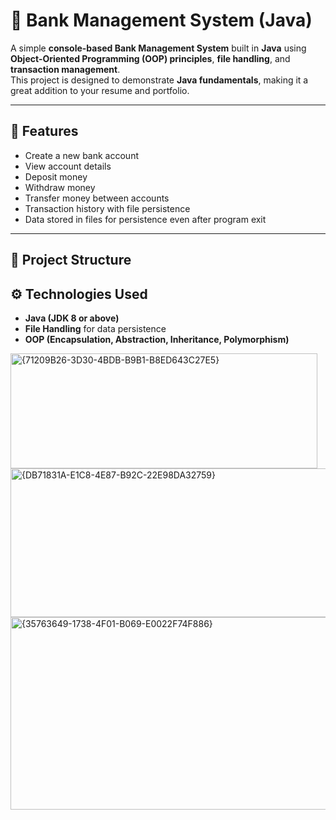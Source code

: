 # 🏦 Bank Management System (Java)

A simple **console-based Bank Management System** built in **Java** using **Object-Oriented Programming (OOP) principles**, **file handling**, and **transaction management**.  
This project is designed to demonstrate **Java fundamentals**, making it a great addition to your resume and portfolio.

---

## 📌 Features
- Create a new bank account  
- View account details  
- Deposit money  
- Withdraw money  
- Transfer money between accounts  
- Transaction history with file persistence  
- Data stored in files for persistence even after program exit  

---

## 📂 Project Structure

## ⚙️ Technologies Used
- **Java (JDK 8 or above)**  
- **File Handling** for data persistence  
- **OOP (Encapsulation, Abstraction, Inheritance, Polymorphism)**

<img width="491" height="184" alt="{71209B26-3D30-4BDB-B9B1-B8ED643C27E5}" src="https://github.com/user-attachments/assets/ab6d7cb1-5697-40fb-91ac-a12ff7b8829b" />
<img width="546" height="238" alt="{DB71831A-E1C8-4E87-B92C-22E98DA32759}" src="https://github.com/user-attachments/assets/d49e0dc2-2f62-4bd0-bf36-ad425719c655" />
<img width="574" height="308" alt="{35763649-1738-4F01-B069-E0022F74F886}" src="https://github.com/user-attachments/assets/381e0e32-88f3-4af5-a6cd-4f437f11854a" />
